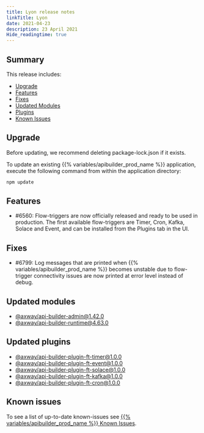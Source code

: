 ```yaml
---
title: Lyon release notes
linkTitle: Lyon
date: 2021-04-23
description: 23 April 2021
Hide_readingtime: true
---
```


## Summary

This release includes:

* [Upgrade](#upgrade)
* [Features](#features)
* [Fixes](#fixes)
* [Updated Modules](#updated-modules)
* [Plugins](#updated-plugins)
* [Known Issues](#known-issues)

## Upgrade

Before updating, we recommend deleting package-lock.json if it exists.

To update an existing {{% variables/apibuilder_prod_name %}} application, execute the following command from within the application directory:

```bash
npm update
```

## Features

* #6560: Flow-triggers are now officially released and ready to be used in production. The first available flow-triggers are Timer, Cron, Kafka, Solace and Event, and can be installed from the Plugins tab in the UI.

## Fixes

* #6799: Log messages that are printed when {{% variables/apibuilder_prod_name %}} becomes unstable due to flow-trigger connectivity issues are now printed at error level instead of debug.

## Updated modules

* [@axway/api-builder-admin@1.42.0](https://www.npmjs.com/package/@axway/api-builder-admin/v/1.42.0)
* [@axway/api-builder-runtime@4.63.0](https://www.npmjs.com/package/@axway/api-builder-runtime/v/4.63.0)

## Updated plugins

* [@axway/api-builder-plugin-ft-timer@1.0.0](https://www.npmjs.com/package/@axway/api-builder-plugin-ft-timer/v/1.0.0)
* [@axway/api-builder-plugin-ft-event@1.0.0](https://www.npmjs.com/package/@axway/api-builder-plugin-ft-event/v/1.0.0)
* [@axway/api-builder-plugin-ft-solace@1.0.0](https://www.npmjs.com/package/@axway/api-builder-plugin-ft-solace/v/1.0.0)
* [@axway/api-builder-plugin-ft-kafka@1.0.0](https://www.npmjs.com/package/@axway/api-builder-plugin-ft-kafka/v/1.0.0)
* [@axway/api-builder-plugin-ft-cron@1.0.0](https://www.npmjs.com/package/@axway/api-builder-plugin-ft-cron/v/1.0.0)

## Known issues

To see a list of up-to-date known-issues see [{{% variables/apibuilder_prod_name %}} Known Issues](/docs/known_issues/).
